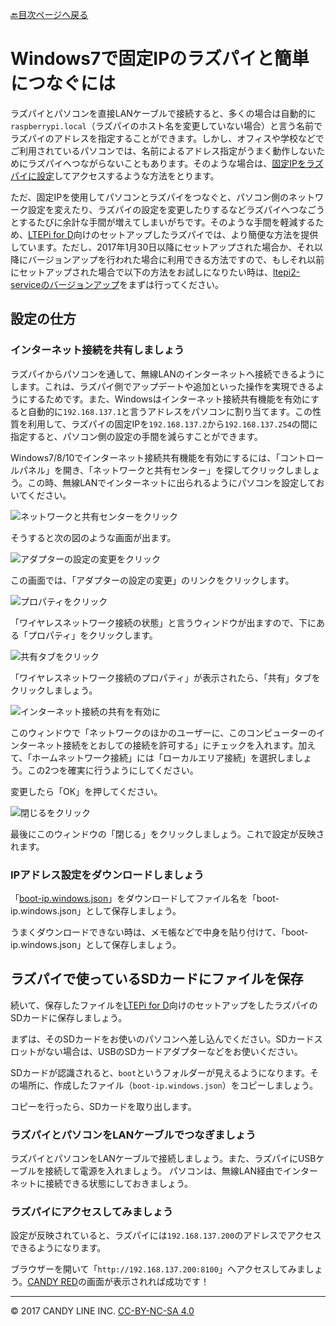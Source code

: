 [🔙目次ページへ戻る](README.md)

# Windows7で固定IPのラズパイと簡単につなぐには

ラズパイとパソコンを直接LANケーブルで接続すると、多くの場合は自動的に`raspberrypi.local`（ラズパイのホスト名を変更していない場合）と言う名前でラズパイのアドレスを指定することができます。しかし、オフィスや学校などでご利用されているパソコンでは、名前によるアドレス指定がうまく動作しないためにラズパイへつながらないこともあります。そのような場合は、[固定IPをラズパイに設定](https://www.google.co.jp/#q=固定IPをラズパイに設定&tbs=qdr:y)してアクセスするような方法をとります。

ただ、固定IPを使用してパソコンとラズパイをつなぐと、パソコン側のネットワーク設定を変えたり、ラズパイの設定を変更したりするなどラズパイへつなごうとするたびに余計な手間が増えてしまいがちです。そのような手間を軽減するため、[LTEPi for D](https://www.candy-line.io/製品一覧/ltepi-for-d/)向けのセットアップしたラズパイでは、より簡便な方法を提供しています。ただし、2017年1月30日以降にセットアップされた場合か、それ以降にバージョンアップを行われた場合に利用できる方法ですので、もしそれ以前にセットアップされた場合で以下の方法をお試しになりたい時は、[ltepi2-serviceのバージョンアップ](バージョンアップ方法.md)をまずは行ってください。

## 設定の仕方

### インターネット接続を共有しましょう

ラズパイからパソコンを通して、無線LANのインターネットへ接続できるようにします。これは、ラズパイ側でアップデートや追加といった操作を実現できるようにするためです。また、Windowsはインターネット接続共有機能を有効にすると自動的に`192.168.137.1`と言うアドレスをパソコンに割り当てます。この性質を利用して、ラズパイの固定IPを`192.168.137.2`から`192.168.137.254`の間に指定すると、パソコン側の設定の手間を減らすことができます。

Windows7/8/10でインターネット接続共有機能を有効にするには、「コントロールパネル」を開き、「ネットワークと共有センター」を探してクリックしましょう。この時、無線LANでインターネットに出られるようにパソコンを設定しておいてください。

![ネットワークと共有センターをクリック](images/win7-step-00.jpg)

そうすると次の図のような画面が出ます。

![アダプターの設定の変更をクリック](images/win7-step-01.jpg)

この画面では、「アダプターの設定の変更」のリンクをクリックします。

![プロパティをクリック](images/win7-step-02.jpg)

「ワイヤレスネットワーク接続の状態」と言うウィンドウが出ますので、下にある「プロパティ」をクリックします。

![共有タブをクリック](images/win7-step-03.jpg)

「ワイヤレスネットワーク接続のプロパティ」が表示されたら、「共有」タブをクリックしましょう。

![インターネット接続の共有を有効に](images/win7-step-04.jpg)

このウィンドウで「ネットワークのほかのユーザーに、このコンピューターのインターネット接続をとおしての接続を許可する」にチェックを入れます。加えて、「ホームネットワーク接続」には「ローカルエリア接続」を選択しましょう。この2つを確実に行うようにしてください。

変更したら「OK」を押してください。

![閉じるをクリック](images/win7-step-05.jpg)

最後にこのウィンドウの「閉じる」をクリックしましょう。これで設定が反映されます。

### IPアドレス設定をダウンロードしましょう

「[boot-ip.windows.json](https://raw.githubusercontent.com/CANDY-LINE/ltepi2-service/master/systemd/boot-ip.windows.json)」をダウンロードしてファイル名を「boot-ip.windows.json」として保存しましょう。

うまくダウンロードできない時は、メモ帳などで中身を貼り付けて、「boot-ip.windows.json」として保存しましょう。

## ラズパイで使っているSDカードにファイルを保存

続いて、保存したファイルを[LTEPi for D](https://www.candy-line.io/製品一覧/ltepi-for-d/)向けのセットアップをしたラズパイのSDカードに保存しましょう。

まずは、そのSDカードをお使いのパソコンへ差し込んでください。SDカードスロットがない場合は、USBのSDカードアダプターなどをお使いください。

SDカードが認識されると、`boot`というフォルダーが見えるようになります。その場所に、作成したファイル（`boot-ip.windows.json`）をコピーしましょう。

コピーを行ったら、SDカードを取り出します。

### ラズパイとパソコンをLANケーブルでつなぎましょう

ラズパイとパソコンをLANケーブルで接続しましょう。また、ラズパイにUSBケーブルを接続して電源を入れましょう。
パソコンは、無線LAN経由でインターネットに接続できる状態にしておきましょう。

### ラズパイにアクセスしてみましょう

設定が反映されていると、ラズパイには`192.168.137.200`のアドレスでアクセスできるようになります。

ブラウザーを開いて「`http://192.168.137.200:8100`」へアクセスしてみましょう。[CANDY RED](https://github.com/dbaba/candy-red)の画面が表示されれば成功です！

---
© 2017 CANDY LINE INC. [CC-BY-NC-SA 4.0](https://creativecommons.org/licenses/by-nc-sa/4.0/)
